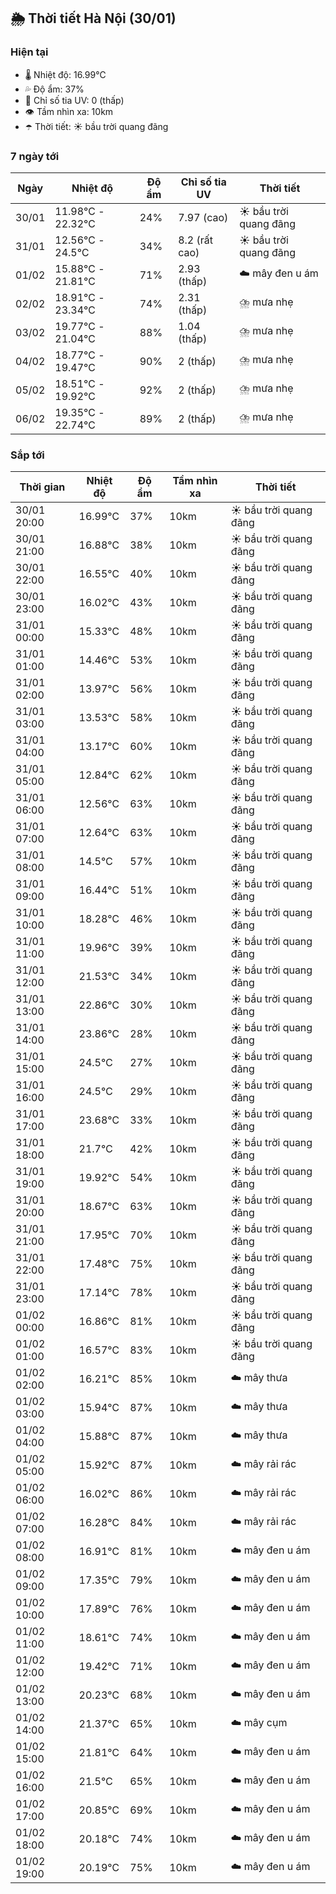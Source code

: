 ## 🌦️ Thời tiết Hà Nội (30/01)

### Hiện tại

- 🌡️ Nhiệt độ: 16.99℃
- 💦 Độ ẩm: 37%
- 🌟 Chỉ số tia UV: 0 (thấp)
- 👁️ Tầm nhìn xa: 10km
- ☂️ Thời tiết: ☀️ bầu trời quang đãng

### 7 ngày tới

| Ngày | Nhiệt độ | Độ ẩm | Chỉ số tia UV | Thời tiết |
| --- | --- | --- | --- | --- |
| 30/01 | 11.98℃ - 22.32℃ | 24% | 7.97 (cao) | ☀️ bầu trời quang đãng |
| 31/01 | 12.56℃ - 24.5℃ | 34% | 8.2 (rất cao) | ☀️ bầu trời quang đãng |
| 01/02 | 15.88℃ - 21.81℃ | 71% | 2.93 (thấp) | ☁️ mây đen u ám |
| 02/02 | 18.91℃ - 23.34℃ | 74% | 2.31 (thấp) | ⛈️ mưa nhẹ |
| 03/02 | 19.77℃ - 21.04℃ | 88% | 1.04 (thấp) | ⛈️ mưa nhẹ |
| 04/02 | 18.77℃ - 19.47℃ | 90% | 2 (thấp) | ⛈️ mưa nhẹ |
| 05/02 | 18.51℃ - 19.92℃ | 92% | 2 (thấp) | ⛈️ mưa nhẹ |
| 06/02 | 19.35℃ - 22.74℃ | 89% | 2 (thấp) | ⛈️ mưa nhẹ |

### Sắp tới

| Thời gian | Nhiệt độ | Độ ẩm | Tầm nhìn xa | Thời tiết |
| --- | --- | --- | --- | --- |
| 30/01 20:00 | 16.99℃ | 37% | 10km | ☀️ bầu trời quang đãng |
| 30/01 21:00 | 16.88℃ | 38% | 10km | ☀️ bầu trời quang đãng |
| 30/01 22:00 | 16.55℃ | 40% | 10km | ☀️ bầu trời quang đãng |
| 30/01 23:00 | 16.02℃ | 43% | 10km | ☀️ bầu trời quang đãng |
| 31/01 00:00 | 15.33℃ | 48% | 10km | ☀️ bầu trời quang đãng |
| 31/01 01:00 | 14.46℃ | 53% | 10km | ☀️ bầu trời quang đãng |
| 31/01 02:00 | 13.97℃ | 56% | 10km | ☀️ bầu trời quang đãng |
| 31/01 03:00 | 13.53℃ | 58% | 10km | ☀️ bầu trời quang đãng |
| 31/01 04:00 | 13.17℃ | 60% | 10km | ☀️ bầu trời quang đãng |
| 31/01 05:00 | 12.84℃ | 62% | 10km | ☀️ bầu trời quang đãng |
| 31/01 06:00 | 12.56℃ | 63% | 10km | ☀️ bầu trời quang đãng |
| 31/01 07:00 | 12.64℃ | 63% | 10km | ☀️ bầu trời quang đãng |
| 31/01 08:00 | 14.5℃ | 57% | 10km | ☀️ bầu trời quang đãng |
| 31/01 09:00 | 16.44℃ | 51% | 10km | ☀️ bầu trời quang đãng |
| 31/01 10:00 | 18.28℃ | 46% | 10km | ☀️ bầu trời quang đãng |
| 31/01 11:00 | 19.96℃ | 39% | 10km | ☀️ bầu trời quang đãng |
| 31/01 12:00 | 21.53℃ | 34% | 10km | ☀️ bầu trời quang đãng |
| 31/01 13:00 | 22.86℃ | 30% | 10km | ☀️ bầu trời quang đãng |
| 31/01 14:00 | 23.86℃ | 28% | 10km | ☀️ bầu trời quang đãng |
| 31/01 15:00 | 24.5℃ | 27% | 10km | ☀️ bầu trời quang đãng |
| 31/01 16:00 | 24.5℃ | 29% | 10km | ☀️ bầu trời quang đãng |
| 31/01 17:00 | 23.68℃ | 33% | 10km | ☀️ bầu trời quang đãng |
| 31/01 18:00 | 21.7℃ | 42% | 10km | ☀️ bầu trời quang đãng |
| 31/01 19:00 | 19.92℃ | 54% | 10km | ☀️ bầu trời quang đãng |
| 31/01 20:00 | 18.67℃ | 63% | 10km | ☀️ bầu trời quang đãng |
| 31/01 21:00 | 17.95℃ | 70% | 10km | ☀️ bầu trời quang đãng |
| 31/01 22:00 | 17.48℃ | 75% | 10km | ☀️ bầu trời quang đãng |
| 31/01 23:00 | 17.14℃ | 78% | 10km | ☀️ bầu trời quang đãng |
| 01/02 00:00 | 16.86℃ | 81% | 10km | ☀️ bầu trời quang đãng |
| 01/02 01:00 | 16.57℃ | 83% | 10km | ☀️ bầu trời quang đãng |
| 01/02 02:00 | 16.21℃ | 85% | 10km | ☁️ mây thưa |
| 01/02 03:00 | 15.94℃ | 87% | 10km | ☁️ mây thưa |
| 01/02 04:00 | 15.88℃ | 87% | 10km | ☁️ mây thưa |
| 01/02 05:00 | 15.92℃ | 87% | 10km | ☁️ mây rải rác |
| 01/02 06:00 | 16.02℃ | 86% | 10km | ☁️ mây rải rác |
| 01/02 07:00 | 16.28℃ | 84% | 10km | ☁️ mây rải rác |
| 01/02 08:00 | 16.91℃ | 81% | 10km | ☁️ mây đen u ám |
| 01/02 09:00 | 17.35℃ | 79% | 10km | ☁️ mây đen u ám |
| 01/02 10:00 | 17.89℃ | 76% | 10km | ☁️ mây đen u ám |
| 01/02 11:00 | 18.61℃ | 74% | 10km | ☁️ mây đen u ám |
| 01/02 12:00 | 19.42℃ | 71% | 10km | ☁️ mây đen u ám |
| 01/02 13:00 | 20.23℃ | 68% | 10km | ☁️ mây đen u ám |
| 01/02 14:00 | 21.37℃ | 65% | 10km | ☁️ mây cụm |
| 01/02 15:00 | 21.81℃ | 64% | 10km | ☁️ mây đen u ám |
| 01/02 16:00 | 21.5℃ | 65% | 10km | ☁️ mây đen u ám |
| 01/02 17:00 | 20.85℃ | 69% | 10km | ☁️ mây đen u ám |
| 01/02 18:00 | 20.18℃ | 74% | 10km | ☁️ mây đen u ám |
| 01/02 19:00 | 20.19℃ | 75% | 10km | ☁️ mây đen u ám |
